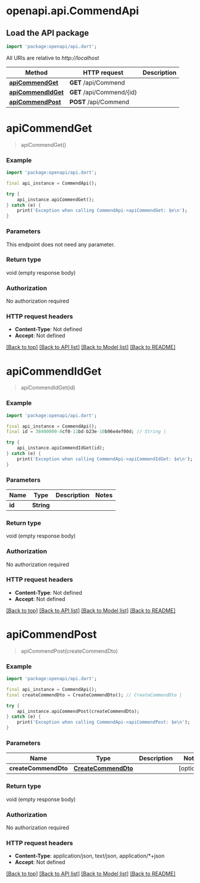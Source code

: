# openapi.api.CommendApi

## Load the API package
```dart
import 'package:openapi/api.dart';
```

All URIs are relative to *http://localhost*

Method | HTTP request | Description
------------- | ------------- | -------------
[**apiCommendGet**](CommendApi.md#apicommendget) | **GET** /api/Commend | 
[**apiCommendIdGet**](CommendApi.md#apicommendidget) | **GET** /api/Commend/{id} | 
[**apiCommendPost**](CommendApi.md#apicommendpost) | **POST** /api/Commend | 


# **apiCommendGet**
> apiCommendGet()



### Example
```dart
import 'package:openapi/api.dart';

final api_instance = CommendApi();

try {
    api_instance.apiCommendGet();
} catch (e) {
    print('Exception when calling CommendApi->apiCommendGet: $e\n');
}
```

### Parameters
This endpoint does not need any parameter.

### Return type

void (empty response body)

### Authorization

No authorization required

### HTTP request headers

 - **Content-Type**: Not defined
 - **Accept**: Not defined

[[Back to top]](#) [[Back to API list]](../README.md#documentation-for-api-endpoints) [[Back to Model list]](../README.md#documentation-for-models) [[Back to README]](../README.md)

# **apiCommendIdGet**
> apiCommendIdGet(id)



### Example
```dart
import 'package:openapi/api.dart';

final api_instance = CommendApi();
final id = 38400000-8cf0-11bd-b23e-10b96e4ef00d; // String | 

try {
    api_instance.apiCommendIdGet(id);
} catch (e) {
    print('Exception when calling CommendApi->apiCommendIdGet: $e\n');
}
```

### Parameters

Name | Type | Description  | Notes
------------- | ------------- | ------------- | -------------
 **id** | **String**|  | 

### Return type

void (empty response body)

### Authorization

No authorization required

### HTTP request headers

 - **Content-Type**: Not defined
 - **Accept**: Not defined

[[Back to top]](#) [[Back to API list]](../README.md#documentation-for-api-endpoints) [[Back to Model list]](../README.md#documentation-for-models) [[Back to README]](../README.md)

# **apiCommendPost**
> apiCommendPost(createCommendDto)



### Example
```dart
import 'package:openapi/api.dart';

final api_instance = CommendApi();
final createCommendDto = CreateCommendDto(); // CreateCommendDto | 

try {
    api_instance.apiCommendPost(createCommendDto);
} catch (e) {
    print('Exception when calling CommendApi->apiCommendPost: $e\n');
}
```

### Parameters

Name | Type | Description  | Notes
------------- | ------------- | ------------- | -------------
 **createCommendDto** | [**CreateCommendDto**](CreateCommendDto.md)|  | [optional] 

### Return type

void (empty response body)

### Authorization

No authorization required

### HTTP request headers

 - **Content-Type**: application/json, text/json, application/*+json
 - **Accept**: Not defined

[[Back to top]](#) [[Back to API list]](../README.md#documentation-for-api-endpoints) [[Back to Model list]](../README.md#documentation-for-models) [[Back to README]](../README.md)

